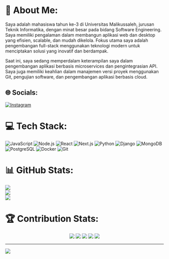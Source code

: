 # 💫 About Me:
Saya adalah mahasiswa tahun ke-3 di Universitas Malikussaleh, jurusan Teknik Informatika, dengan minat besar pada bidang Software Engineering. Saya memiliki pengalaman dalam membangun aplikasi web dan desktop yang efisien, scalable, dan mudah dikelola. Fokus utama saya adalah pengembangan full-stack menggunakan teknologi modern untuk menciptakan solusi yang inovatif dan berdampak.

Saat ini, saya sedang memperdalam keterampilan saya dalam pengembangan aplikasi berbasis microservices dan pengintegrasian API. Saya juga memiliki keahlian dalam manajemen versi proyek menggunakan Git, pengujian software, dan pengembangan aplikasi berbasis cloud.

## 🌐 Socials:
[![Instagram](https://img.shields.io/badge/Instagram-%23E4405F.svg?logo=Instagram&logoColor=white)](https://instagram.com/khrl_arll) 

# 💻 Tech Stack:
![JavaScript](https://img.shields.io/badge/-JavaScript-%23F7DF1E?style=for-the-badge&logo=javascript&logoColor=black) ![Node.js](https://img.shields.io/badge/-Node.js-43853D?style=for-the-badge&logo=node.js&logoColor=white) ![React](https://img.shields.io/badge/-React-%2361DAFB?style=for-the-badge&logo=react&logoColor=white) ![Next.js](https://img.shields.io/badge/-Next.js-black?style=for-the-badge&logo=next.js&logoColor=white) ![Python](https://img.shields.io/badge/python-3670A0?style=for-the-badge&logo=python&logoColor=ffdd54) ![Django](https://img.shields.io/badge/-Django-092E20?style=for-the-badge&logo=django&logoColor=white) ![MongoDB](https://img.shields.io/badge/MongoDB-%234ea94b.svg?style=for-the-badge&logo=mongodb&logoColor=white) ![PostgreSQL](https://img.shields.io/badge/PostgreSQL-%23316192.svg?style=for-the-badge&logo=postgresql&logoColor=white) ![Docker](https://img.shields.io/badge/docker-%230db7ed.svg?style=for-the-badge&logo=docker&logoColor=white) ![Git](https://img.shields.io/badge/git-%23F05033.svg?style=for-the-badge&logo=git&logoColor=white)


# 📊 GitHub Stats:
![](https://github-readme-stats.vercel.app/api?username=Khairul122&theme=ambient_gradient&hide_border=false&include_all_commits=true&count_private=true)<br/>
![](https://github-readme-streak-stats.herokuapp.com/?user=Khairul122&theme=ambient_gradient&hide_border=false)<br/>
![](https://github-readme-stats.vercel.app/api/top-langs/?username=Khairul122&theme=ambient_gradient&hide_border=false&include_all_commits=true&count_private=true&layout=compact)


# 🏆 Contribution Stats:
<div align="center">
  <img src="http://github-profile-summary-cards.vercel.app/api/cards/profile-details?username=Khairul122&theme=tokyonight" />
  <img src="http://github-profile-summary-cards.vercel.app/api/cards/repos-per-language?username=Khairul122&theme=tokyonight" />
  <img src="http://github-profile-summary-cards.vercel.app/api/cards/most-commit-language?username=Khairul122&theme=tokyonight" />
  <img src="http://github-profile-summary-cards.vercel.app/api/cards/stats?username=Khairul122&theme=tokyonight" />
  <img src="http://github-profile-summary-cards.vercel.app/api/cards/productive-time?username=Khairul122&theme=tokyonight&utcOffset=8" />
</div>

---

[![](https://visitcount.itsvg.in/api?id=Khairul122&icon=1&color=0)](https://visitcount.itsvg.in)
